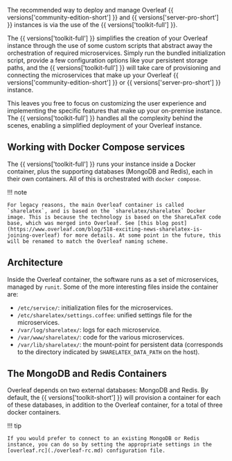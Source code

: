 The recommended way to deploy and manage Overleaf {{ versions['community-edition-short'] }} and {{ versions['server-pro-short'] }} instances is via the use of the {{ versions['toolkit-full'] }}. 

The {{ versions['toolkit-full'] }} simplifies the creation of your Overleaf instance through the use of some custom scripts that abstract away the orchestration of required microservices. Simply run the bundled initialization script, provide a few configuration options like your persistent storage paths, and the {{ versions['toolkit-full'] }} will take care of provisioning and connecting the microservices that make up your Overleaf {{ versions['community-edition-short'] }} or {{ versions['server-pro-short'] }} instance. 

This leaves you free to focus on customizing the user experience and implementing the specific features that make up your on-premise instance. The {{ versions['toolkit-full'] }} handles all the complexity behind the scenes, enabling a simplified deployment of your Overleaf instance.

## Working with Docker Compose services

The {{ versions['toolkit-full'] }} runs your instance inside a Docker container, plus the supporting databases (MongoDB and Redis), each in their own containers. All of this is orchestrated with `docker compose`.

!!! note

    For legacy reasons, the main Overleaf container is called `sharelatex`, and is based on the `sharelatex/sharelatex` Docker image. This is because the technology is based on the ShareLaTeX code base, which was merged into Overleaf. See [this blog post](https://www.overleaf.com/blog/518-exciting-news-sharelatex-is-joining-overleaf) for more details. At some point in the future, this will be renamed to match the Overleaf naming scheme.

## Architecture

Inside the Overleaf container, the software runs as a set of microservices, managed by `runit`. Some of the more interesting files inside the container are:

- `/etc/service/`: initialization files for the microservices.
- `/etc/sharelatex/settings.coffee`: unified settings file for the microservices.
- `/var/log/sharelatex/`: logs for each microservice.
- `/var/www/sharelatex/`: code for the various microservices.
- `/var/lib/sharelatex/`: the mount-point for persistent data (corresponds to the directory indicated by `SHARELATEX_DATA_PATH` on the host).

## The MongoDB and Redis Containers

Overleaf depends on two external databases: MongoDB and Redis. By default, the {{ versions['toolkit-short'] }} will provision a container for each of these databases, in addition to the Overleaf container, for a total of three docker containers.

!!! tip

    If you would prefer to connect to an existing MongoDB or Redis instance, you can do so by setting the appropriate settings in the [overleaf.rc](./overleaf-rc.md) configuration file.
